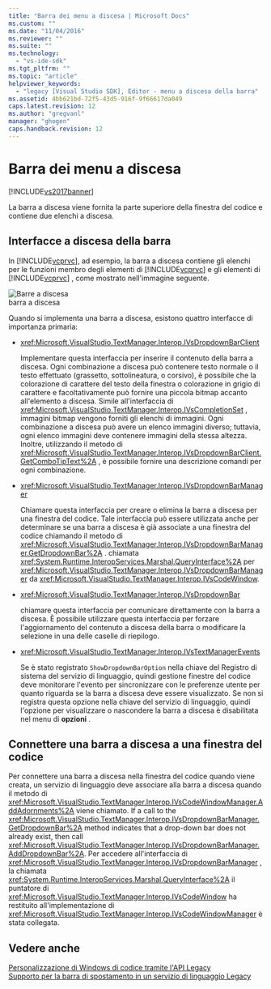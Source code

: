 ```yaml
---
title: "Barra dei menu a discesa | Microsoft Docs"
ms.custom: ""
ms.date: "11/04/2016"
ms.reviewer: ""
ms.suite: ""
ms.technology: 
  - "vs-ide-sdk"
ms.tgt_pltfrm: ""
ms.topic: "article"
helpviewer_keywords: 
  - "legacy [Visual Studio SDK], Editor - menu a discesa della barra"
ms.assetid: 4bb621bd-72f5-43d5-916f-9f66617da049
caps.latest.revision: 12
ms.author: "gregvanl"
manager: "ghogen"
caps.handback.revision: 12
---
```

# Barra dei menu a discesa
[!INCLUDE[vs2017banner](../code-quality/includes/vs2017banner.md)]

La barra a discesa viene fornita la parte superiore della finestra del codice e contiene due elenchi a discesa.  
  
## Interfacce a discesa della barra  
 In [!INCLUDE[vcprvc](../code-quality/includes/vcprvc_md.md)], ad esempio, la barra a discesa contiene gli elenchi per le funzioni membro degli elementi di [!INCLUDE[vcprvc](../code-quality/includes/vcprvc_md.md)] e gli elementi di [!INCLUDE[vcprvc](../code-quality/includes/vcprvc_md.md)] , come mostrato nell'immagine seguente.  
  
 ![Barre a discesa](~/extensibility/media/vsdropdown_bar.gif "vsDropdown\_bar")  
barra a discesa  
  
 Quando si implementa una barra a discesa, esistono quattro interfacce di importanza primaria:  
  
-   <xref:Microsoft.VisualStudio.TextManager.Interop.IVsDropdownBarClient>  
  
     Implementare questa interfaccia per inserire il contenuto della barra a discesa.  Ogni combinazione a discesa può contenere testo normale o il testo effettuato \(grassetto, sottolineatura, o corsivo\), è possibile che la colorazione di carattere del testo della finestra o colorazione in grigio di carattere e facoltativamente può fornire una piccola bitmap accanto all'elemento a discesa.  Simile all'interfaccia di <xref:Microsoft.VisualStudio.TextManager.Interop.IVsCompletionSet> , immagini bitmap vengono forniti gli elenchi di immagini.  Ogni combinazione a discesa può avere un elenco immagini diverso; tuttavia, ogni elenco immagini deve contenere immagini della stessa altezza.  Inoltre, utilizzando il metodo di <xref:Microsoft.VisualStudio.TextManager.Interop.IVsDropdownBarClient.GetComboTipText%2A> , è possibile fornire una descrizione comandi per ogni combinazione.  
  
-   <xref:Microsoft.VisualStudio.TextManager.Interop.IVsDropdownBarManager>  
  
     Chiamare questa interfaccia per creare o elimina la barra a discesa per una finestra del codice.  Tale interfaccia può essere utilizzata anche per determinare se una barra a discesa è già associate a una finestra del codice chiamando il metodo di <xref:Microsoft.VisualStudio.TextManager.Interop.IVsDropdownBarManager.GetDropdownBar%2A> .  chiamata <xref:System.Runtime.InteropServices.Marshal.QueryInterface%2A> per <xref:Microsoft.VisualStudio.TextManager.Interop.IVsDropdownBarManager> da <xref:Microsoft.VisualStudio.TextManager.Interop.IVsCodeWindow>.  
  
-   <xref:Microsoft.VisualStudio.TextManager.Interop.IVsDropdownBar>  
  
     chiamare questa interfaccia per comunicare direttamente con la barra a discesa.  È possibile utilizzare questa interfaccia per forzare l'aggiornamento del contenuto a discesa della barra o modificare la selezione in una delle caselle di riepilogo.  
  
-   <xref:Microsoft.VisualStudio.TextManager.Interop.IVsTextManagerEvents>  
  
     Se è stato registrato `ShowDropdownBarOption` nella chiave del Registro di sistema del servizio di linguaggio, quindi gestione finestre del codice deve monitorare l'evento per sincronizzare con le preferenze utente per quanto riguarda se la barra a discesa deve essere visualizzato.  Se non si registra questa opzione nella chiave del servizio di linguaggio, quindi l'opzione per visualizzare o nascondere la barra a discesa è disabilitata nel menu di **opzioni** .  
  
## Connettere una barra a discesa a una finestra del codice  
 Per connettere una barra a discesa nella finestra del codice quando viene creata, un servizio di linguaggio deve associare alla barra a discesa quando il metodo di <xref:Microsoft.VisualStudio.TextManager.Interop.IVsCodeWindowManager.AddAdornments%2A> viene chiamato.  If a call to the <xref:Microsoft.VisualStudio.TextManager.Interop.IVsDropdownBarManager.GetDropdownBar%2A> method indicates that a drop\-down bar does not already exist, then call <xref:Microsoft.VisualStudio.TextManager.Interop.IVsDropdownBarManager.AddDropdownBar%2A>.  Per accedere all'interfaccia di <xref:Microsoft.VisualStudio.TextManager.Interop.IVsDropdownBarManager> , la chiamata <xref:System.Runtime.InteropServices.Marshal.QueryInterface%2A> il puntatore di <xref:Microsoft.VisualStudio.TextManager.Interop.IVsCodeWindow> ha restituito all'implementazione di <xref:Microsoft.VisualStudio.TextManager.Interop.IVsCodeWindowManager> è stata collegata.  
  
## Vedere anche  
 [Personalizzazione di Windows di codice tramite l'API Legacy](../extensibility/customizing-code-windows-by-using-the-legacy-api.md)   
 [Supporto per la barra di spostamento in un servizio di linguaggio Legacy](../extensibility/internals/support-for-the-navigation-bar-in-a-legacy-language-service.md)